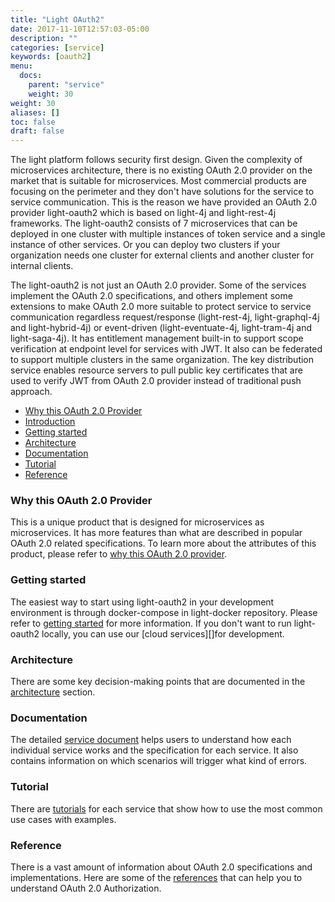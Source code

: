 ```yaml
---
title: "Light OAuth2"
date: 2017-11-10T12:57:03-05:00
description: ""
categories: [service]
keywords: [oauth2]
menu:
  docs:
    parent: "service"
    weight: 30
weight: 30
aliases: []
toc: false
draft: false
---
```


The light platform follows security first design. Given the complexity of microservices architecture, there is no existing OAuth 2.0 provider on the market that is suitable for microservices. Most commercial products are focusing on the perimeter and they don't have solutions for the service to service communication. This is the reason we have provided an OAuth 2.0 provider light-oauth2 which is based on light-4j and light-rest-4j frameworks. The light-oauth2 consists of 7 microservices that can be deployed in one cluster with multiple instances of token service and a single instance of other services. Or you can deploy two clusters if your organization needs one cluster for external clients and another cluster for internal clients. 

The light-oauth2 is not just an OAuth 2.0 provider. Some of the services implement the OAuth 2.0 specifications, and others implement some extensions to make OAuth 2.0 more suitable to protect service to service communication regardless request/response (light-rest-4j, light-graphql-4j and light-hybrid-4j) or event-driven (light-eventuate-4j, light-tram-4j and light-saga-4j). It has entitlement management built-in to support scope verification at endpoint level for services with JWT. It also can be federated to support multiple clusters in the same organization. The key distribution service enables resource servers to pull public key certificates that are used to verify JWT from OAuth 2.0 provider instead of traditional push approach. 


- [Why this OAuth 2.0 Provider](/service/oauth/why-this-oauth/)
- [Introduction](/service/oauth/introduction/)
- [Getting started](/getting-started/light-oauth2/)
- [Architecture](/service/oauth/architecture/)
- [Documentation](/service/oauth/service/)
- [Tutorial](/tutorial/oauth/)
- [Reference](/service/oauth/reference/)

### Why this OAuth 2.0 Provider

This is a unique product that is designed for microservices as microservices. It has more features than what are described in popular OAuth 2.0 related specifications. To learn more about the attributes of this product, please refer to [why this OAuth 2.0 provider][]. 

### Getting started

The easiest way to start using light-oauth2 in your development environment is through docker-compose in light-docker repository. Please refer to [getting started][] for more information. If you don't want to run light-oauth2 locally, you can use our [cloud services][]for development. 

### Architecture

There are some key decision-making points that are documented in the [architecture][] section.

### Documentation

The detailed [service document][] helps users to understand how each individual service works and the specification for each service. It also contains information on which scenarios will trigger what kind of errors. 

### Tutorial

There are [tutorials][] for each service that show how to use the most common use cases with examples. 

### Reference

There is a vast amount of information about OAuth 2.0 specifications and implementations. Here are some of the [references][] that can help you to understand OAuth 2.0 Authorization.


[light-4j]: https://github.com/networknt/light-4j
[light-oauth2]: https://github.com/networknt/light-oauth2
[light-portal]: https://github.com/networknt/light-portal
[light-oauth2 service]: /service/oauth/service/
[light-oauth2 tutorial]: /tutorial/oauth/
[getting started]: /getting-started/light-oauth2/
[architecture]: /service/oauth/architecture/
[service document]: /service/oauth/service/
[tutorials]: /tutorial/oauth/
[references]: /service/oauth/reference/
[introduction]: /service/oauth/introduction/
[key distribution]: /architecture/key-distribution/
[cloud service]: /lightapi.net
[why this OAuth 2.0 provider]: /service/oauth/why-this-oauth/
